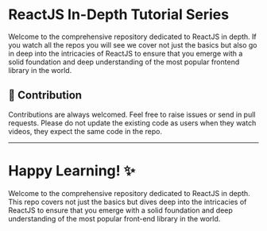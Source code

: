 
# ReactJS In-Depth Tutorial Series

Welcome to the comprehensive repository dedicated to ReactJS in depth. If you watch all the repos you will see  we cover not just the basics but also go in deep into the intricacies of ReactJS to ensure that you emerge with a solid foundation and deep understanding of the most popular frontend library in the world.

## 💼 Contribution

Contributions are always welcomed. Feel free to raise issues or send in pull requests. Please do not update the existing code as users when they watch videos, they expect the same code in the repo.

---

**Happy Learning!** ✨
=======
Welcome to the comprehensive repository dedicated to ReactJS in depth. This repo covers not just the basics but dives deep into the intricacies of ReactJS to ensure that you emerge with a solid foundation and deep understanding of the most popular front-end library in the world.

